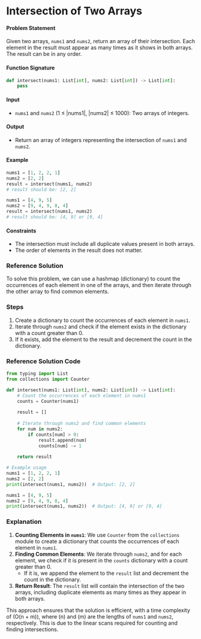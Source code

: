 # Intersection of Two Arrays

#### Problem Statement

Given two arrays, `nums1` and `nums2`, return an array of their intersection. Each element in the result must appear as many times as it shows in both arrays. The result can be in any order.

#### Function Signature

```python
def intersect(nums1: List[int], nums2: List[int]) -> List[int]:
    pass
```

#### Input

- `nums1` and `nums2` (1 ≤ |nums1|, |nums2| ≤ 1000): Two arrays of integers.

#### Output

- Return an array of integers representing the intersection of `nums1` and `nums2`.

#### Example

```python
nums1 = [1, 2, 2, 1]
nums2 = [2, 2]
result = intersect(nums1, nums2)
# result should be: [2, 2]

nums1 = [4, 9, 5]
nums2 = [9, 4, 9, 8, 4]
result = intersect(nums1, nums2)
# result should be: [4, 9] or [9, 4]
```

#### Constraints

- The intersection must include all duplicate values present in both arrays.
- The order of elements in the result does not matter.

### Reference Solution

To solve this problem, we can use a hashmap (dictionary) to count the occurrences of each element in one of the arrays, and then iterate through the other array to find common elements.

### Steps

1. Create a dictionary to count the occurrences of each element in `nums1`.
2. Iterate through `nums2` and check if the element exists in the dictionary with a count greater than 0.
3. If it exists, add the element to the result and decrement the count in the dictionary.

### Reference Solution Code

```python
from typing import List
from collections import Counter

def intersect(nums1: List[int], nums2: List[int]) -> List[int]:
    # Count the occurrences of each element in nums1
    counts = Counter(nums1)
    
    result = []
    
    # Iterate through nums2 and find common elements
    for num in nums2:
        if counts[num] > 0:
            result.append(num)
            counts[num] -= 1
    
    return result

# Example usage
nums1 = [1, 2, 2, 1]
nums2 = [2, 2]
print(intersect(nums1, nums2))  # Output: [2, 2]

nums1 = [4, 9, 5]
nums2 = [9, 4, 9, 8, 4]
print(intersect(nums1, nums2))  # Output: [4, 9] or [9, 4]
```

### Explanation

1. **Counting Elements in `nums1`**: We use `Counter` from the `collections` module to create a dictionary that counts the occurrences of each element in `nums1`.
2. **Finding Common Elements**: We iterate through `nums2`, and for each element, we check if it is present in the `counts` dictionary with a count greater than 0.
   - If it is, we append the element to the `result` list and decrement the count in the dictionary.
3. **Return Result**: The `result` list will contain the intersection of the two arrays, including duplicate elements as many times as they appear in both arrays.

This approach ensures that the solution is efficient, with a time complexity of \(O(n + m)\), where \(n\) and \(m\) are the lengths of `nums1` and `nums2`, respectively. This is due to the linear scans required for counting and finding intersections.